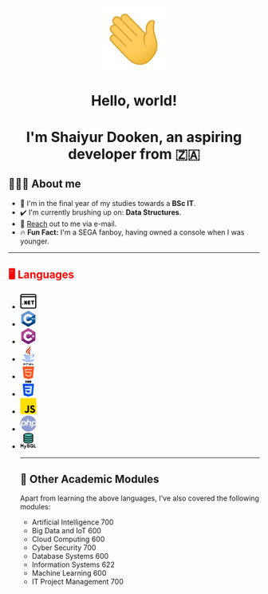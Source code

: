 <!-- 
    // Attributions: 

    <a href="https://www.flaticon.com/free-icons/hello" alt="hello icons">Hello icons created by Freepik - Flaticon</a>
    <a href="https://www.flaticon.com/free-icons/whatsapp" alt="whatsapp icons">Whatsapp icons created by Ruslan Babkin - Flaticon</a>
    <a href="https://www.flaticon.com/free-icons/portal" alt="portal icons">Portal icons created by Pixel perfect - Flaticon</a>
    <a href="https://www.flaticon.com/free-icons/c-sharp" alt="c sharp icons">C sharp icons created by Freepik - Flaticon</a>
    <a href="https://www.flaticon.com/free-icons/c-" alt="c++ icons">C++ icons created by Freepik - Flaticon</a>
    <a href="https://www.flaticon.com/free-icons/html" alt="html icons">Html icons created by Pixel perfect - Flaticon</a>
    <a href="https://www.flaticon.com/free-icons/css-3" alt="css 3 icons">Css 3 icons created by Freepik - Flaticon</a>
    <a href="https://www.flaticon.com/free-icons/js" alt="js icons">Js icons created by Freepik - Flaticon</a>
    <a href="https://www.flaticon.com/free-icons/php" alt="php icons">Php icons created by Freepik - Flaticon</a>
    <a href="https://www.flaticon.com/free-icons/mysql" alt="mysql icons">Mysql icons created by Pixel perfect - Flaticon</a> 
    <a href="https://www.flaticon.com/free-icons/java" title="java icons">Java icons created by Freepik - Flaticon</a>
-->

<h1 align = "center"><img src = "assets/main/wave.gif" width = "128px" alt = "Waving hand"</h1>
<h1 align = "center">Hello, world!</h1>
<h1 align = "center">I'm Shaiyur Dooken, an aspiring developer from <span alt = "South Africa">🇿🇦</span></h1>

<h2>🙋🏽‍♂️ About me</h2>
<ul>
    <li>📖 I'm in the final year of my studies towards a <b>BSc IT</b>.</li>
    <li>✔️ I'm currently brushing up on: <b>Data Structures</b>.</li>
    <li>📧 <a href = "mailto: shaiyur101@gmail.com">Reach</a> out to me via e-mail.</li>
    <li>🔥 <b>Fun Fact:</b> I'm a SEGA fanboy, having owned a console when I was younger.</li>
</ul>

---

<h2 style = "color: #f00;">🖥️ Languages</h2>
<ul>
    <li><img width = "32px" src = "assets/languages/website.png" alt = "Visual Basic"></li>
    <li><img width = "32px" src = "assets/languages/c.png" alt = "C++"></li>
    <li><img width = "32px" src = "assets/languages/c-sharp.png" alt = "C#"></li>
    <li><img width = "32px" src = "assets/languages/java.png" alt = "Java"></li>
    <li><img width = "32px" src = "assets/languages/html-5.png" alt = "HTML"></li>
    <li><img width = "32px" src = "assets/languages/css-3.png" alt = "CSS"></li>
    <li><img width = "32px" src = "assets/languages/js.png" alt = "Javascript"></li>
    <li><img width = "32px" src = "assets/languages/php.png" alt = "PHP"></li>
    <li><img width = "32px" src = "assets/languages/mysql.png" alt = "MySQL"></li>
</p>

---

<h2>🧮 Other Academic Modules</h2>
<p>
    Apart from learning the above languages, I've also covered the 
    following modules: 
</p>
<ul>
    <li>Artificial Intelligence 700</li>
    <li>Big Data and IoT 600</li>
    <li>Cloud Computing 600</li>
    <li>Cyber Security 700</li>
    <li>Database Systems 600</li>
    <li>Information Systems 622</li>
    <li>Machine Learning 600</li>
    <li>IT Project Management 700</li>
</ul>
